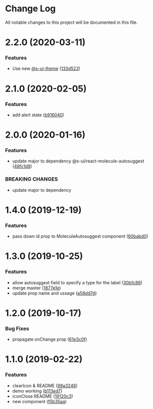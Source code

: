 # Change Log

All notable changes to this project will be documented in this file.

# 2.2.0 (2020-03-11)


### Features

* Use new [@s-ui-theme](https://github.com/s-ui-theme) ([133d522](https://github.com/SUI-Components/sui-components/commit/133d52237cb63ed81db3eda60e7f2c14f2c8a070))



# 2.1.0 (2020-02-05)


### Features

* add alert state ([b916040](https://github.com/SUI-Components/sui-components/commit/b916040ec4b5fd0079b31e59e508b513a94b7420))



# 2.0.0 (2020-01-16)


### Features

* update major to dependency @s-ui/react-molecule-autosuggest ([48fc1d8](https://github.com/SUI-Components/sui-components/commit/48fc1d89cb2d1db5cbee5b9df7a5183c35e6635f))


### BREAKING CHANGES

* update major to dependency



# 1.4.0 (2019-12-19)


### Features

* pass down id prop to MoleculeAutosuggest component ([60babd0](https://github.com/SUI-Components/sui-components/commit/60babd0cb3fd8ef9d8ad48dec4f144de65237715))



# 1.3.0 (2019-10-25)


### Features

* allow autosuggest field to specify a type for the label ([30b1c86](https://github.com/SUI-Components/sui-components/commit/30b1c861db94b72f4828f7dd90c55c5fab49f99a))
* merge master ([1877e1e](https://github.com/SUI-Components/sui-components/commit/1877e1ece55b4443a98c7d64e4e1588e8f0dc011))
* update prop name and ussage ([a58dd7d](https://github.com/SUI-Components/sui-components/commit/a58dd7d8068dfccc02506b7e0b1bc5f159b8679f))



# 1.2.0 (2019-10-17)


### Bug Fixes

* propagate onChange prop ([61e3c0f](https://github.com/SUI-Components/sui-components/commit/61e3c0f53b4a5c95713c6565010a140a8d74884f))



# 1.1.0 (2019-02-22)


### Features

* clearIcon & README ([99a3246](https://github.com/SUI-Components/sui-components/commit/99a3246144fc1368848bc79d9d85f0abcb3feb68))
* demo working ([b113ed7](https://github.com/SUI-Components/sui-components/commit/b113ed77a14538deb19406d499efcda72c95b2fb))
* iconClose README ([19120c3](https://github.com/SUI-Components/sui-components/commit/19120c3703af72bce41e0503f9e1aa591525fca3))
* new component ([f5b35aa](https://github.com/SUI-Components/sui-components/commit/f5b35aa47697abf96e512e64e79e280f44fec6de))



